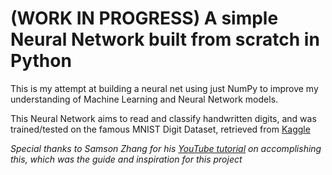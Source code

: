 # **(WORK IN PROGRESS)** A simple Neural Network built from scratch in Python
This is my attempt at building a neural net using just NumPy to improve my understanding of Machine Learning and Neural Network models.

This Neural Network aims to read and classify handwritten digits, 
and was trained/tested on the famous MNIST Digit Dataset, retrieved from [Kaggle](https://www.kaggle.com/competitions/digit-recognizer/data)  

*Special thanks to Samson Zhang for his [YouTube tutorial](https://www.youtube.com/watch?v=w8yWXqWQYmU&ab_channel=SamsonZhang) on accomplishing this, which was the guide and inspiration for this project*